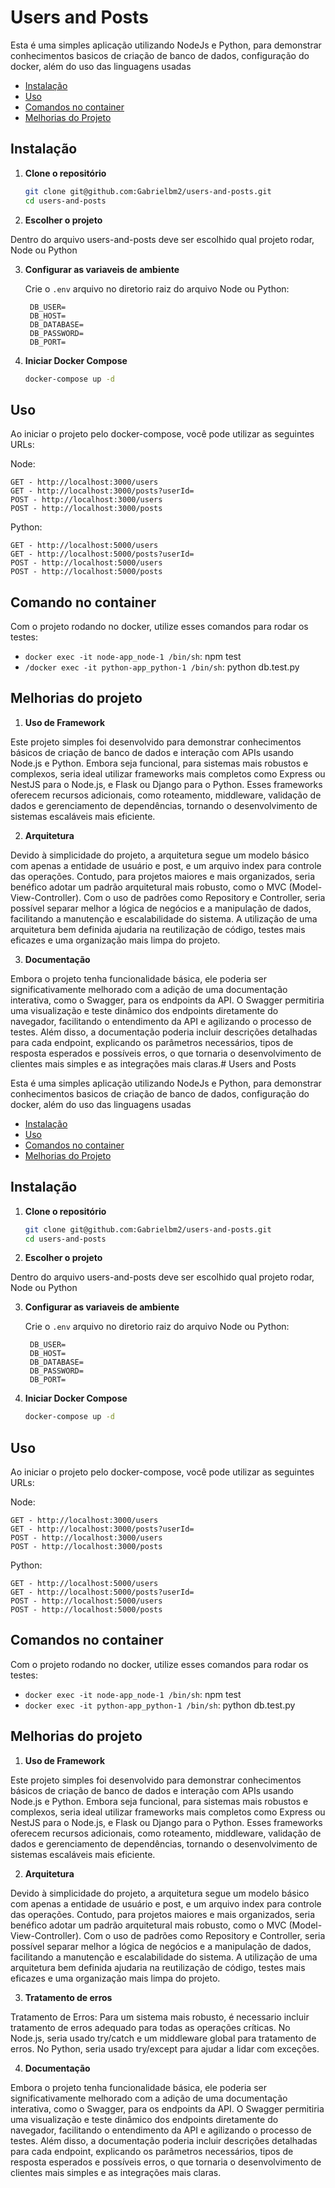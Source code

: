 # Users and Posts

Esta é uma simples aplicação utilizando NodeJs e Python, para demonstrar conhecimentos basicos de criação de banco de dados, configuração do docker, além do uso das linguagens usadas

- [Instalação](#instalação)
- [Uso](#uso)
- [Comandos no container](#comandos-no-container)
- [Melhorias do Projeto](#melhorias-do-projeto)

## Instalação

1. **Clone o repositório**

   ```sh
   git clone git@github.com:Gabrielbm2/users-and-posts.git
   cd users-and-posts
   ```

2. **Escolher o projeto**

Dentro do arquivo users-and-posts deve ser escolhido qual projeto rodar, Node ou Python

3. **Configurar as variaveis de ambiente**

   Crie o `.env` arquivo no diretorio raiz do arquivo Node ou Python:

   ```env
    DB_USER=
    DB_HOST=
    DB_DATABASE=
    DB_PASSWORD=
    DB_PORT=
   ```

4. **Iniciar Docker Compose**
   ```sh
   docker-compose up -d
   ```

## Uso

Ao iniciar o projeto pelo docker-compose, você pode utilizar as seguintes URLs:

Node:

```urls
GET - http://localhost:3000/users
GET - http://localhost:3000/posts?userId=
POST - http://localhost:3000/users
POST - http://localhost:3000/posts
```

Python:

```urls
GET - http://localhost:5000/users
GET - http://localhost:5000/posts?userId=
POST - http://localhost:5000/users
POST - http://localhost:5000/posts
```

## Comando no container

Com o projeto rodando no docker, utilize esses comandos para rodar os testes:

- `docker exec -it node-app_node-1 /bin/sh`: npm test
- `/docker exec -it python-app_python-1 /bin/sh`: python db.test.py

## Melhorias do projeto

1. **Uso de Framework**

Este projeto simples foi desenvolvido para demonstrar conhecimentos básicos de criação de banco de dados e interação com APIs usando Node.js e Python. Embora seja funcional, para sistemas mais robustos e complexos, seria ideal utilizar frameworks mais completos como Express ou NestJS para o Node.js, e Flask ou Django para o Python. Esses frameworks oferecem recursos adicionais, como roteamento, middleware, validação de dados e gerenciamento de dependências, tornando o desenvolvimento de sistemas escaláveis mais eficiente.

2. **Arquitetura**

Devido à simplicidade do projeto, a arquitetura segue um modelo básico com apenas a entidade de usuário e post, e um arquivo index para controle das operações. Contudo, para projetos maiores e mais organizados, seria benéfico adotar um padrão arquitetural mais robusto, como o MVC (Model-View-Controller). Com o uso de padrões como Repository e Controller, seria possível separar melhor a lógica de negócios e a manipulação de dados, facilitando a manutenção e escalabilidade do sistema. A utilização de uma arquitetura bem definida ajudaria na reutilização de código, testes mais eficazes e uma organização mais limpa do projeto.

3. **Documentação**

Embora o projeto tenha funcionalidade básica, ele poderia ser significativamente melhorado com a adição de uma documentação interativa, como o Swagger, para os endpoints da API. O Swagger permitiria uma visualização e teste dinâmico dos endpoints diretamente do navegador, facilitando o entendimento da API e agilizando o processo de testes. Além disso, a documentação poderia incluir descrições detalhadas para cada endpoint, explicando os parâmetros necessários, tipos de resposta esperados e possíveis erros, o que tornaria o desenvolvimento de clientes mais simples e as integrações mais claras.# Users and Posts

Esta é uma simples aplicação utilizando NodeJs e Python, para demonstrar conhecimentos basicos de criação de banco de dados, configuração do docker, além do uso das linguagens usadas

- [Instalação](#instalação)
- [Uso](#uso)
- [Comandos no container](#comandos-no-container)
- [Melhorias do Projeto](#melhorias-do-projeto)

## Instalação

1. **Clone o repositório**

   ```sh
   git clone git@github.com:Gabrielbm2/users-and-posts.git
   cd users-and-posts
   ```

2. **Escolher o projeto**

Dentro do arquivo users-and-posts deve ser escolhido qual projeto rodar, Node ou Python

3. **Configurar as variaveis de ambiente**

   Crie o `.env` arquivo no diretorio raiz do arquivo Node ou Python:

   ```env
    DB_USER=
    DB_HOST=
    DB_DATABASE=
    DB_PASSWORD=
    DB_PORT=
   ```

4. **Iniciar Docker Compose**
   ```sh
   docker-compose up -d
   ```

## Uso

Ao iniciar o projeto pelo docker-compose, você pode utilizar as seguintes URLs:

Node:

```urls
GET - http://localhost:3000/users
GET - http://localhost:3000/posts?userId=
POST - http://localhost:3000/users
POST - http://localhost:3000/posts
```

Python:

```urls
GET - http://localhost:5000/users
GET - http://localhost:5000/posts?userId=
POST - http://localhost:5000/users
POST - http://localhost:5000/posts
```

## Comandos no container

Com o projeto rodando no docker, utilize esses comandos para rodar os testes:

- `docker exec -it node-app_node-1 /bin/sh`: npm test
- `docker exec -it python-app_python-1 /bin/sh`: python db.test.py

## Melhorias do projeto

1. **Uso de Framework**

Este projeto simples foi desenvolvido para demonstrar conhecimentos básicos de criação de banco de dados e interação com APIs usando Node.js e Python. Embora seja funcional, para sistemas mais robustos e complexos, seria ideal utilizar frameworks mais completos como Express ou NestJS para o Node.js, e Flask ou Django para o Python. Esses frameworks oferecem recursos adicionais, como roteamento, middleware, validação de dados e gerenciamento de dependências, tornando o desenvolvimento de sistemas escaláveis mais eficiente.

2. **Arquitetura**

Devido à simplicidade do projeto, a arquitetura segue um modelo básico com apenas a entidade de usuário e post, e um arquivo index para controle das operações. Contudo, para projetos maiores e mais organizados, seria benéfico adotar um padrão arquitetural mais robusto, como o MVC (Model-View-Controller). Com o uso de padrões como Repository e Controller, seria possível separar melhor a lógica de negócios e a manipulação de dados, facilitando a manutenção e escalabilidade do sistema. A utilização de uma arquitetura bem definida ajudaria na reutilização de código, testes mais eficazes e uma organização mais limpa do projeto.

3. **Tratamento de erros**

Tratamento de Erros: Para um sistema mais robusto, é necessario incluir tratamento de erros adequado para todas as operações críticas. No Node.js, seria usado try/catch e um middleware global para tratamento de erros. No Python, seria usado try/except para ajudar a lidar com exceções.

4. **Documentação**

Embora o projeto tenha funcionalidade básica, ele poderia ser significativamente melhorado com a adição de uma documentação interativa, como o Swagger, para os endpoints da API. O Swagger permitiria uma visualização e teste dinâmico dos endpoints diretamente do navegador, facilitando o entendimento da API e agilizando o processo de testes. Além disso, a documentação poderia incluir descrições detalhadas para cada endpoint, explicando os parâmetros necessários, tipos de resposta esperados e possíveis erros, o que tornaria o desenvolvimento de clientes mais simples e as integrações mais claras.
